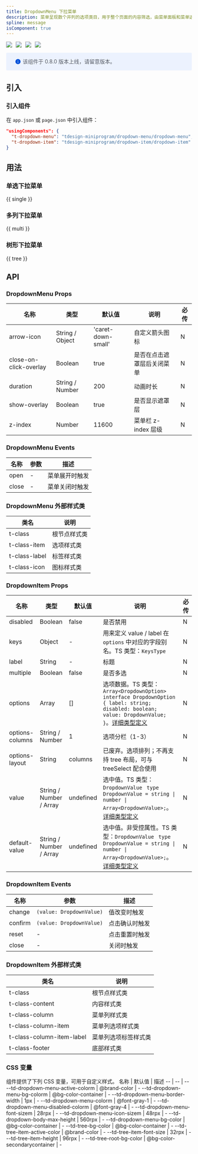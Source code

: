 ```yaml
---
title: DropdownMenu 下拉菜单
description: 菜单呈现数个并列的选项类目，用于整个页面的内容筛选，由菜单面板和菜单选项组成。
spline: message
isComponent: true
---
```


<span class="coverages-badge" style="margin-right: 10px"><img src="https://img.shields.io/badge/coverages%3A%20lines-95%25-blue" /></span><span class="coverages-badge" style="margin-right: 10px"><img src="https://img.shields.io/badge/coverages%3A%20functions-100%25-blue" /></span><span class="coverages-badge" style="margin-right: 10px"><img src="https://img.shields.io/badge/coverages%3A%20statements-94%25-blue" /></span><span class="coverages-badge" style="margin-right: 10px"><img src="https://img.shields.io/badge/coverages%3A%20branches-83%25-blue" /></span>

<div style="background: #ecf2fe; display: flex; align-items: center; line-height: 20px; padding: 14px 24px; border-radius: 3px; color: #555a65">
  <svg fill="none" viewBox="0 0 16 16" width="16px" height="16px" style="margin-right: 5px">
    <path fill="#0052d9" d="M8 15A7 7 0 108 1a7 7 0 000 14zM7.4 4h1.2v1.2H7.4V4zm.1 2.5h1V12h-1V6.5z" fillOpacity="0.9"></path>
  </svg>
  该组件于 0.8.0 版本上线，请留意版本。
</div>

## 引入

### 引入组件

在 `app.json` 或 `page.json` 中引入组件：

```json
"usingComponents": {
  "t-dropdown-menu": "tdesign-miniprogram/dropdown-menu/dropdown-menu",
  "t-dropdown-item": "tdesign-miniprogram/dropdown-item/dropdown-item"
}
```

## 用法

### 单选下拉菜单

{{ single }}

### 多列下拉菜单

{{ multi }}

### 树形下拉菜单

{{ tree }}

## API

### DropdownMenu Props

 名称                     | 类型              | 默认值                | 说明             | 必传 
------------------------|-----------------|--------------------|----------------|----
 arrow-icon             | String / Object | 'caret-down-small' | 自定义箭头图标        | N  
 close-on-click-overlay | Boolean         | true               | 是否在点击遮罩层后关闭菜单  | N  
 duration               | String / Number | 200                | 动画时长           | N  
 show-overlay           | Boolean         | true               | 是否显示遮罩层        | N  
 z-index                | Number          | 11600              | 菜单栏 z-index 层级 | N  

### DropdownMenu Events

 名称    | 参数 | 描述      
-------|----|---------
 open  | \- | 菜单展开时触发 
 close | \- | 菜单关闭时触发 

### DropdownMenu 外部样式类

 类名            | 说明     
---------------|-------- 
 t-class       | 根节点样式类 
 t-class-item  | 选项样式类  
 t-class-label | 标签样式类  
 t-class-icon  | 图标样式类  

### DropdownItem Props

 名称              | 类型                      | 默认值       | 说明                                                                                                                                                                                                                        | 必传 
-----------------|-------------------------|-----------|---------------------------------------------------------------------------------------------------------------------------------------------------------------------------------------------------------------------------|----
 disabled        | Boolean                 | false     | 是否禁用                                                                                                                                                                                                                      | N  
 keys            | Object                  | -         | 用来定义 value / label 在 `options` 中对应的字段别名。TS 类型：`KeysType`                                                                                                                                                                  | N  
 label           | String                  | -         | 标题                                                                                                                                                                                                                        | N  
 multiple        | Boolean                 | false     | 是否多选                                                                                                                                                                                                                      | N  
 options         | Array                   | []        | 选项数据。TS 类型：`Array<DropdownOption>` `interface DropdownOption { label: string; disabled: boolean; value: DropdownValue; }`。[详细类型定义](https://github.com/Tencent/tdesign-miniprogram/tree/develop/src/dropdown-item/type.ts) | N  
 options-columns | String / Number         | 1         | 选项分栏（1-3）                                                                                                                                                                                                                 | N  
 options-layout  | String                  | columns   | 已废弃。选项排列；不再支持 tree 布局，可与 treeSelect 配合使用                                                                                                                                                                                  | N  
 value           | String / Number / Array | undefined | 选中值。TS 类型：`DropdownValue ` `type DropdownValue = string \| number \| Array<DropdownValue>;`。[详细类型定义](https://github.com/Tencent/tdesign-miniprogram/tree/develop/src/dropdown-item/type.ts)                               | N  
 default-value   | String / Number / Array | undefined | 选中值。非受控属性。TS 类型：`DropdownValue ` `type DropdownValue = string \| number \| Array<DropdownValue>;`。[详细类型定义](https://github.com/Tencent/tdesign-miniprogram/tree/develop/src/dropdown-item/type.ts)                         | N  

### DropdownItem Events

 名称      | 参数                       | 描述      
---------|--------------------------|---------
 change  | `(value: DropdownValue)` | 值改变时触发  
 confirm | `(value: DropdownValue)` | 点击确认时触发 
 reset   | \-                       | 点击重置时触发 
 close   | \-                       | 关闭时触发   

### DropdownItem 外部样式类

 类名                        | 说明         
---------------------------|------------ 
 t-class                   | 根节点样式类     
 t-class-content           | 内容样式类      
 t-class-column            | 菜单列样式类     
 t-class-column-item       | 菜单列选项样式类   
 t-class-column-item-label | 菜单列选项标签样式类 
 t-class-footer            | 底部样式类      

### CSS 变量

组件提供了下列 CSS 变量，可用于自定义样式。
名称 | 默认值 | 描述
-- | -- | --
--td-dropdown-menu-active-colorm | @brand-color | -
--td-dropdown-menu-bg-colorm | @bg-color-container | -
--td-dropdown-menu-border-width | 1px | -
--td-dropdown-menu-colorm | @font-gray-1 | -
--td-dropdown-menu-disabled-colorm | @font-gray-4 | -
--td-dropdown-menu-font-sizem | 28rpx | -
--td-dropdown-menu-icon-sizem | 48rpx | -
--td-dropdown-body-max-height | 560rpx | -
--td-dropdown-menu-bg-color | @bg-color-container | -
--td-tree-bg-color | @bg-color-container | -
--td-tree-item-active-color | @brand-color | -
--td-tree-item-font-size | 32rpx | -
--td-tree-item-height | 96rpx | -
--td-tree-root-bg-color | @bg-color-secondarycontainer | - 

